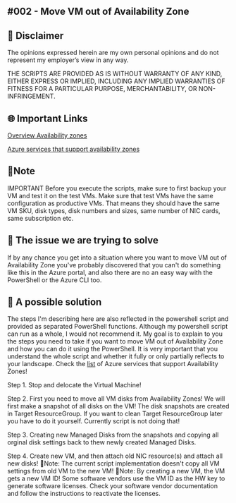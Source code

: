 
## #002 - Move VM out of Availability Zone

## 🚨 Disclaimer
The opinions expressed herein are my own personal opinions and do not represent my employer’s view in any way.

THE SCRIPTS ARE PROVIDED AS IS WITHOUT WARRANTY OF ANY KIND, EITHER EXPRESS OR IMPLIED, INCLUDING ANY IMPLIED WARRANTIES OF FITNESS FOR A PARTICULAR PURPOSE, MERCHANTABILITY, OR NON-INFRINGEMENT.


## 🌐 Important Links 

[Overview Availability zones](https://docs.microsoft.com/en-us/azure/availability-zones/az-overview#availability-zones)

[Azure services that support availability zones](https://docs.microsoft.com/en-us/azure/availability-zones/az-region)

## 📢Note
IMPORTANT Before you execute the scripts, make sure to first backup your VM and test it on the test VMs. Make sure that test VMs have the same configuration as productive VMs. That means they should have the same VM SKU, disk types, disk numbers and sizes, same number of NIC cards, same subscription etc. 


## 🤔 The issue we are trying to solve
If by any chance you get into a situation where you want to move VM out of Availability Zone you've probably discovered that you can't do something like this in the Azure portal, and also there are no an easy way with the PowerShell or the Azure CLI too.


## 💪 A possible solution
The steps I'm describing here are also reflected in the powershell script and provided as separated PowerShell functions. Although my powershell script can run as a whole, I would not recommend it. My goal is to explain to you the steps you need to take if you want to move VM out of Availability Zone and how you can do it using the PowerShell. It is very important that you understand the whole script and whether it fully or only partially reflects to your landscape. 
Check the [list](https://docs.microsoft.com/en-us/azure/availability-zones/az-region) of  Azure services that support Availability Zones!

Step 1.
Stop and delocate the Virtual Machine! 

Step 2. 
First you need to move all VM disks from Availability Zones! We will first make a snapshot of all disks on the VM! The disk snapshots are created in Target ResourceGroup. If you want to clean Target ResourceGroup later you have to do it yourself. Currently script is not doing that!

Step 3.
Creating new Managed Disks from the snapshots and copying all orginal disk settings back to thew newly created Managed Disks.

Step 4.
Create new VM, and then attach old NIC resource(s) and attach all new disks!
📢Note: The current script implementation doesn't copy all VM settings from old VM to the new VM!
📢Note: By creating a new VM, the VM gets a new VM ID! Some software vendors use the VM ID as the HW key to generate software licenses. Check your software vendor documentation and follow the instructions to reactivate the licenses.
